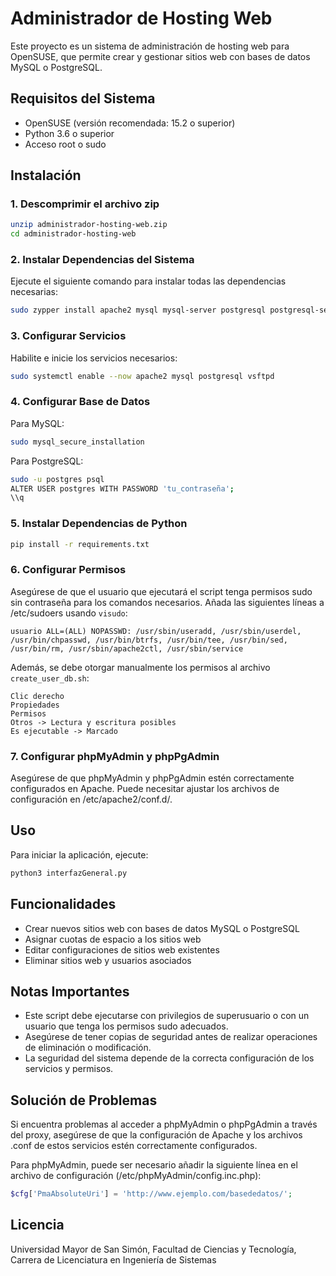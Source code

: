 # Administrador de Hosting Web

Este proyecto es un sistema de administración de hosting web para OpenSUSE, que permite crear y gestionar sitios web con bases de datos MySQL o PostgreSQL.

## Requisitos del Sistema

- OpenSUSE (versión recomendada: 15.2 o superior)
- Python 3.6 o superior
- Acceso root o sudo

## Instalación

### 1. Descomprimir el archivo zip

```bash
unzip administrador-hosting-web.zip
cd administrador-hosting-web
```

### 2. Instalar Dependencias del Sistema

Ejecute el siguiente comando para instalar todas las dependencias necesarias:

```bash
sudo zypper install apache2 mysql mysql-server postgresql postgresql-server vsftpd btrfs-progs php php-mysql php-pgsql phpMyAdmin phpPgAdmin
```

### 3. Configurar Servicios

Habilite e inicie los servicios necesarios:

```bash
sudo systemctl enable --now apache2 mysql postgresql vsftpd
```

### 4. Configurar Base de Datos

Para MySQL:
```bash
sudo mysql_secure_installation
```

Para PostgreSQL:
```bash
sudo -u postgres psql
ALTER USER postgres WITH PASSWORD 'tu_contraseña';
\\q
```

### 5. Instalar Dependencias de Python

```bash
pip install -r requirements.txt
```

### 6. Configurar Permisos

Asegúrese de que el usuario que ejecutará el script tenga permisos sudo sin contraseña para los comandos necesarios. Añada las siguientes líneas a /etc/sudoers usando `visudo`:

```
usuario ALL=(ALL) NOPASSWD: /usr/sbin/useradd, /usr/sbin/userdel, /usr/bin/chpasswd, /usr/bin/btrfs, /usr/bin/tee, /usr/bin/sed, /usr/bin/rm, /usr/sbin/apache2ctl, /usr/sbin/service
```

Además, se debe otorgar manualmente los permisos al archivo `create_user_db.sh`:
```
Clic derecho
Propiedades
Permisos
Otros -> Lectura y escritura posibles
Es ejecutable -> Marcado
```

### 7. Configurar phpMyAdmin y phpPgAdmin

Asegúrese de que phpMyAdmin y phpPgAdmin estén correctamente configurados en Apache. Puede necesitar ajustar los archivos de configuración en /etc/apache2/conf.d/.

## Uso

Para iniciar la aplicación, ejecute:

```bash
python3 interfazGeneral.py
```

## Funcionalidades

- Crear nuevos sitios web con bases de datos MySQL o PostgreSQL
- Asignar cuotas de espacio a los sitios web
- Editar configuraciones de sitios web existentes
- Eliminar sitios web y usuarios asociados

## Notas Importantes

- Este script debe ejecutarse con privilegios de superusuario o con un usuario que tenga los permisos sudo adecuados.
- Asegúrese de tener copias de seguridad antes de realizar operaciones de eliminación o modificación.
- La seguridad del sistema depende de la correcta configuración de los servicios y permisos.

## Solución de Problemas

Si encuentra problemas al acceder a phpMyAdmin o phpPgAdmin a través del proxy, asegúrese de que la configuración de Apache y los archivos .conf de estos servicios estén correctamente configurados.

Para phpMyAdmin, puede ser necesario añadir la siguiente línea en el archivo de configuración (/etc/phpMyAdmin/config.inc.php):

```php
$cfg['PmaAbsoluteUri'] = 'http://www.ejemplo.com/basededatos/';
```

## Licencia

Universidad Mayor de San Simón, Facultad de Ciencias y Tecnología, Carrera de Licenciatura en Ingeniería de Sistemas
